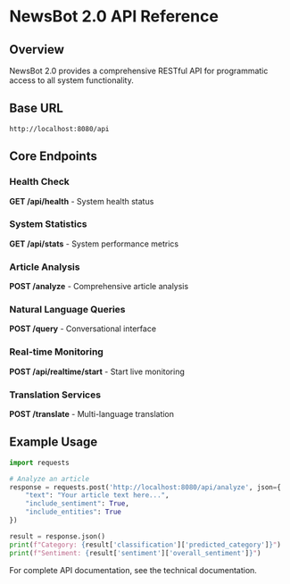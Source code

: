 # NewsBot 2.0 API Reference

## Overview

NewsBot 2.0 provides a comprehensive RESTful API for programmatic access to all system functionality.

## Base URL
```
http://localhost:8080/api
```

## Core Endpoints

### Health Check
**GET /api/health** - System health status

### System Statistics  
**GET /api/stats** - System performance metrics

### Article Analysis
**POST /analyze** - Comprehensive article analysis

### Natural Language Queries
**POST /query** - Conversational interface

### Real-time Monitoring
**POST /api/realtime/start** - Start live monitoring

### Translation Services
**POST /translate** - Multi-language translation

## Example Usage

```python
import requests

# Analyze an article
response = requests.post('http://localhost:8080/api/analyze', json={
    "text": "Your article text here...",
    "include_sentiment": True,
    "include_entities": True
})

result = response.json()
print(f"Category: {result['classification']['predicted_category']}")
print(f"Sentiment: {result['sentiment']['overall_sentiment']}")
```

For complete API documentation, see the technical documentation.


